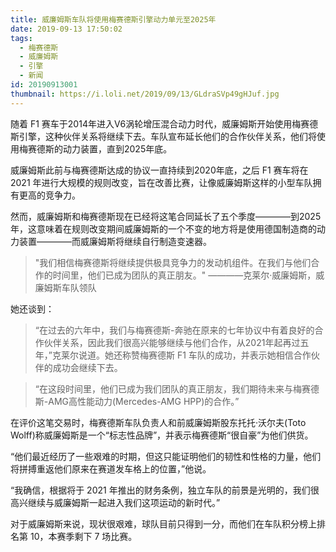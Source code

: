 ```yaml
---
title: 威廉姆斯车队将使用梅赛德斯引擎动力单元至2025年
date: 2019-09-13 17:50:02
tags: 
  - 梅赛德斯
  - 威廉姆斯
  - 引擎
  - 新闻
id: 20190913001
thumbnail: https://i.loli.net/2019/09/13/GLdraSVp49gHJuf.jpg
---
```

随着 F1 赛车于2014年进入V6涡轮增压混合动力时代，威廉姆斯开始使用梅赛德斯引擎，这种伙伴关系将继续下去。车队宣布延长他们的合作伙伴关系，他们将使用梅赛德斯的动力装置，直到2025年底。

<!--more-->

威廉姆斯此前与梅赛德斯达成的协议一直持续到2020年底，之后 F1 赛车将在 2021 年进行大规模的规则改变，旨在改善比赛，让像威廉姆斯这样的小型车队拥有更高的竞争力。

然而，威廉姆斯和梅赛德斯现在已经将这笔合同延长了五个季度————到2025年，这意味着在规则改变期间威廉姆斯的一个不变的地方将是使用德国制造商的动力装置————而威廉姆斯将继续自行制造变速器。

>"我们相信梅赛德斯将继续提供极具竞争力的发动机组件。在我们与他们合作的时间里，他们已成为团队的真正朋友。"
>————克莱尔·威廉姆斯，威廉姆斯车队领队

她还谈到：
>“在过去的六年中，我们与梅赛德斯-奔驰在原来的七年协议中有着良好的合作伙伴关系，因此我们很高兴能够继续与他们合作，从2021年起再过五年，”克莱尔说道。她还称赞梅赛德斯 F1 车队的成功，并表示她相信合作伙伴的成功会继续下去。

>“在这段时间里，他们已成为我们团队的真正朋友，我们期待未来与梅赛德斯-AMG高性能动力(Mercedes-AMG HPP)的合作。”

在评价这笔交易时，梅赛德斯车队负责人和前威廉姆斯股东托托·沃尔夫(Toto Wolff)称威廉姆斯是一个“标志性品牌”，并表示梅赛德斯“很自豪”为他们供货。

“他们最近经历了一些艰难的时期，但这只能证明他们的韧性和性格的力量，他们将拼搏重返他们原来在赛道发车格上的位置，”他说。

“我确信，根据将于 2021 年推出的财务条例，独立车队的前景是光明的，我们很高兴继续与威廉姆斯一起进入我们这项运动的新时代。”

对于威廉姆斯来说，现状很艰难，球队目前只得到一分，而他们在车队积分榜上排名第 10，本赛季剩下 7 场比赛。

